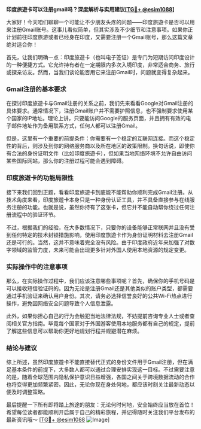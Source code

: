 **印度旅遊卡可以注册gmail吗？深度解析与实用建议[[TG💪+ @esim1088](https://t.me/s/esim1088)]**

大家好！今天咱们聊聊一个可能让不少朋友头疼的问题——印度旅遊卡是否可以用来注册Gmail账号。这事儿看似简单，但其实涉及不少细节和注意事项。如果你正计划前往印度旅游或者已经身在印度，又需要注册一个Gmail账号，那么这篇文章绝对适合你！

首先，让我们明确一点：印度旅遊卡（也叫电子签证）是专门为短期访问印度设计的一种便捷方式。它允许持有者在一定期限内多次入境印度，非常适合商务、旅行或探亲访友。然而，当我们谈论能否用它来注册Gmail时，问题就变得复杂起来。

### Gmail注册的基本要求

在探讨印度旅遊卡与Gmail注册的关系之前，我们先来看看Google对Gmail注册的具体要求。通常情况下，注册Gmail账户并不需要护照信息，也不强制要求使用某个国家的IP地址。理论上讲，只要能访问Google的服务页面，并且拥有有效的电子邮件地址作为备用联系方式，任何人都可以注册Gmail。

但是，这里有一个重要的前提条件：你需要有一个稳定的互联网连接。而这个稳定性的背后，则涉及到你的网络服务商以及所在地区的政策限制。换句话说，即使你有合法的身份证明文件（比如印度旅遊卡），但如果当地网络环境不允许自由访问某些国际网站，那么你的注册过程可能会遇到障碍。

### 印度旅遊卡的功能局限性

接下来我们回到正题，看看印度旅遊卡到底能不能帮助你顺利完成Gmail注册。从技术角度来看，印度旅遊卡本身只是一种身份认证工具，并不具备直接参与在线服务注册的功能。也就是说，虽然你持有了这张卡，但它并不能自动帮你绕过任何注册流程中的验证环节。

不过，根据我们的经验，在大多数情况下，只要你的设备能够正常联网并且没有受到任何特定的技术封锁措施影响，使用印度旅遊卡作为身份证明材料去注册Gmail还是可行的。当然，这并不意味着完全没有风险。由于印度政府近年来加强了对数字领域的监管力度，未来可能会出现更多针对外国人使用本地资源的规定变更。

### 实际操作中的注意事项

那么，在实际操作过程中，我们应该注意哪些事项呢？首先，确保你的手机号码是可以接收短信验证码的。因为无论是注册Gmail还是其他类似的账户类型，都需要通过手机验证来确认用户身份。其次，请务必选择信誉良好的公共Wi-Fi热点进行操作，避免因网络安全问题导致个人信息泄露。

此外，如果你担心自己的行为会触犯当地法律法规，不妨提前咨询专业人士或者查阅相关官方指南。毕竟每个国家对于外国游客使用本地服务都有自己的规定，提前了解这些信息可以帮助你更好地规划行程并规避潜在麻烦。

### 结论与建议

综上所述，虽然印度旅遊卡不能直接替代正式的身份文件用于Gmail注册，但在满足基本条件的前提下，大多数人都可以通过合理安排实现这一目标。不过需要注意的是，随着全球范围内隐私保护意识日益增强，各国之间关于跨境数据流动的合作也将变得更加频繁紧密。因此，无论你现在身处何地，都应该时刻关注最新动态以便及时调整策略。

最后提醒一下所有即将踏上旅途的朋友：无论何时何地，安全始终应当放在首位！希望每位读者都能顺利开启属于自己的精彩旅程，并记得随时关注我们平台发布的最新资讯哦～ [[TG💪+ @esim1088](https://t.me/s/esim1088) ![Image](https://i.postimg.cc/4NQfJmqS/Snipaste-2025-05-13-00-14-12.png)]